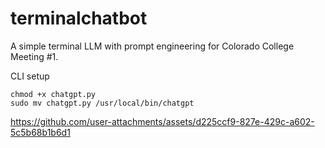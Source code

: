 # terminalchatbot
A simple terminal LLM with prompt engineering for Colorado College Meeting #1. 

CLI setup
```
chmod +x chatgpt.py
sudo mv chatgpt.py /usr/local/bin/chatgpt
```


https://github.com/user-attachments/assets/d225ccf9-827e-429c-a602-5c5b68b1b6d1

